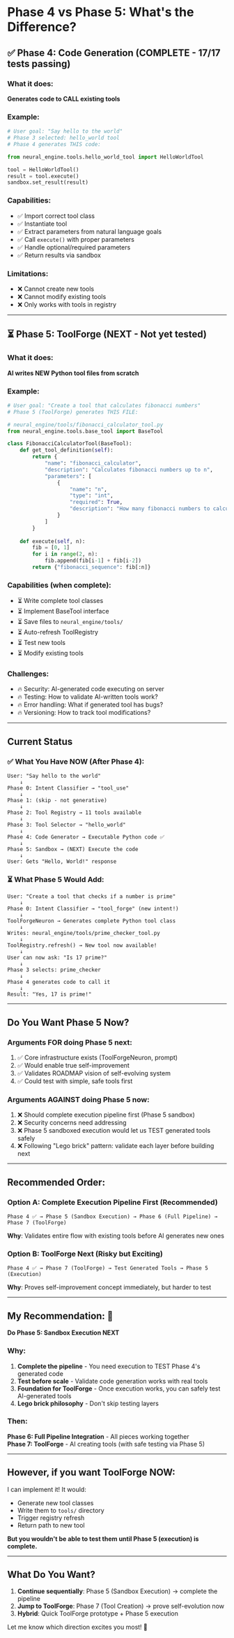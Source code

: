 # Phase 4 vs Phase 5: What's the Difference?

## ✅ Phase 4: Code Generation (COMPLETE - 17/17 tests passing)

### What it does:
**Generates code to CALL existing tools**

### Example:
```python
# User goal: "Say hello to the world"
# Phase 3 selected: hello_world tool
# Phase 4 generates THIS code:

from neural_engine.tools.hello_world_tool import HelloWorldTool

tool = HelloWorldTool()
result = tool.execute()
sandbox.set_result(result)
```

### Capabilities:
- ✅ Import correct tool class
- ✅ Instantiate tool
- ✅ Extract parameters from natural language goals
- ✅ Call `execute()` with proper parameters
- ✅ Handle optional/required parameters
- ✅ Return results via sandbox

### Limitations:
- ❌ Cannot create new tools
- ❌ Cannot modify existing tools
- ❌ Only works with tools in registry

---

## ⏳ Phase 5: ToolForge (NEXT - Not yet tested)

### What it does:
**AI writes NEW Python tool files from scratch**

### Example:
```python
# User goal: "Create a tool that calculates fibonacci numbers"
# Phase 5 (ToolForge) generates THIS FILE:

# neural_engine/tools/fibonacci_calculator_tool.py
from neural_engine.tools.base_tool import BaseTool

class FibonacciCalculatorTool(BaseTool):
    def get_tool_definition(self):
        return {
            "name": "fibonacci_calculator",
            "description": "Calculates fibonacci numbers up to n",
            "parameters": [
                {
                    "name": "n",
                    "type": "int",
                    "required": True,
                    "description": "How many fibonacci numbers to calculate"
                }
            ]
        }
    
    def execute(self, n):
        fib = [0, 1]
        for i in range(2, n):
            fib.append(fib[i-1] + fib[i-2])
        return {"fibonacci_sequence": fib[:n]}
```

### Capabilities (when complete):
- ⏳ Write complete tool classes
- ⏳ Implement BaseTool interface
- ⏳ Save files to `neural_engine/tools/`
- ⏳ Auto-refresh ToolRegistry
- ⏳ Test new tools
- ⏳ Modify existing tools

### Challenges:
- 🔥 Security: AI-generated code executing on server
- 🔥 Testing: How to validate AI-written tools work?
- 🔥 Error handling: What if generated tool has bugs?
- 🔥 Versioning: How to track tool modifications?

---

## Current Status

### ✅ What You Have NOW (After Phase 4):

```
User: "Say hello to the world"
    ↓
Phase 0: Intent Classifier → "tool_use"
    ↓
Phase 1: (skip - not generative)
    ↓
Phase 2: Tool Registry → 11 tools available
    ↓
Phase 3: Tool Selector → "hello_world"
    ↓
Phase 4: Code Generator → Executable Python code ✅
    ↓
Phase 5: Sandbox → (NEXT) Execute the code
    ↓
User: Gets "Hello, World!" response
```

### ⏳ What Phase 5 Would Add:

```
User: "Create a tool that checks if a number is prime"
    ↓
Phase 0: Intent Classifier → "tool_forge" (new intent!)
    ↓
ToolForgeNeuron → Generates complete Python tool class
    ↓
Writes: neural_engine/tools/prime_checker_tool.py
    ↓
ToolRegistry.refresh() → New tool now available!
    ↓
User can now ask: "Is 17 prime?"
    ↓
Phase 3 selects: prime_checker
    ↓
Phase 4 generates code to call it
    ↓
Result: "Yes, 17 is prime!"
```

---

## Do You Want Phase 5 Now?

### Arguments FOR doing Phase 5 next:
1. ✅ Core infrastructure exists (ToolForgeNeuron, prompt)
2. ✅ Would enable true self-improvement
3. ✅ Validates ROADMAP vision of self-evolving system
4. ✅ Could test with simple, safe tools first

### Arguments AGAINST doing Phase 5 now:
1. ❌ Should complete execution pipeline first (Phase 5 sandbox)
2. ❌ Security concerns need addressing
3. ❌ Phase 5 sandboxed execution would let us TEST generated tools safely
4. ❌ Following "Lego brick" pattern: validate each layer before building next

---

## Recommended Order:

### Option A: Complete Execution Pipeline First (Recommended)
```
Phase 4 ✅ → Phase 5 (Sandbox Execution) → Phase 6 (Full Pipeline) → Phase 7 (ToolForge)
```
**Why**: Validates entire flow with existing tools before AI generates new ones

### Option B: ToolForge Next (Risky but Exciting)
```
Phase 4 ✅ → Phase 7 (ToolForge) → Test Generated Tools → Phase 5 (Execution)
```
**Why**: Proves self-improvement concept immediately, but harder to test

---

## My Recommendation: 🎯

**Do Phase 5: Sandbox Execution NEXT**

### Why:
1. **Complete the pipeline** - You need execution to TEST Phase 4's generated code
2. **Test before scale** - Validate code generation works with real tools
3. **Foundation for ToolForge** - Once execution works, you can safely test AI-generated tools
4. **Lego brick philosophy** - Don't skip testing layers

### Then:
**Phase 6: Full Pipeline Integration** - All pieces working together  
**Phase 7: ToolForge** - AI creating tools (with safe testing via Phase 5)

---

## However, if you want ToolForge NOW:

I can implement it! It would:
- Generate new tool classes
- Write them to `tools/` directory
- Trigger registry refresh
- Return path to new tool

**But you wouldn't be able to test them until Phase 5 (execution) is complete.**

---

## What Do You Want?

1. **Continue sequentially**: Phase 5 (Sandbox Execution) → complete the pipeline
2. **Jump to ToolForge**: Phase 7 (Tool Creation) → prove self-evolution now
3. **Hybrid**: Quick ToolForge prototype + Phase 5 execution

Let me know which direction excites you most! 🚀
